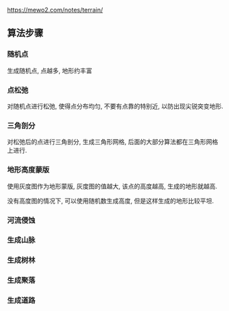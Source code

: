 https://mewo2.com/notes/terrain/



## 算法步骤

### 随机点

生成随机点, 点越多, 地形约丰富

### 点松弛

对随机点进行松弛, 使得点分布均匀, 不要有点靠的特别近, 以防出现尖锐突变地形.

### 三角剖分

对松弛后的点进行三角剖分, 生成三角形网格, 后面的大部分算法都在三角形网格上进行.

### 地形高度蒙版

使用灰度图作为地形蒙版, 灰度图的值越大, 该点的高度越高, 生成的地形就越高.

没有高度图的情况下, 可以使用随机数生成高度, 但是这样生成的地形比较平坦.

### 河流侵蚀

### 生成山脉

### 生成树林

### 生成聚落

### 生成道路

